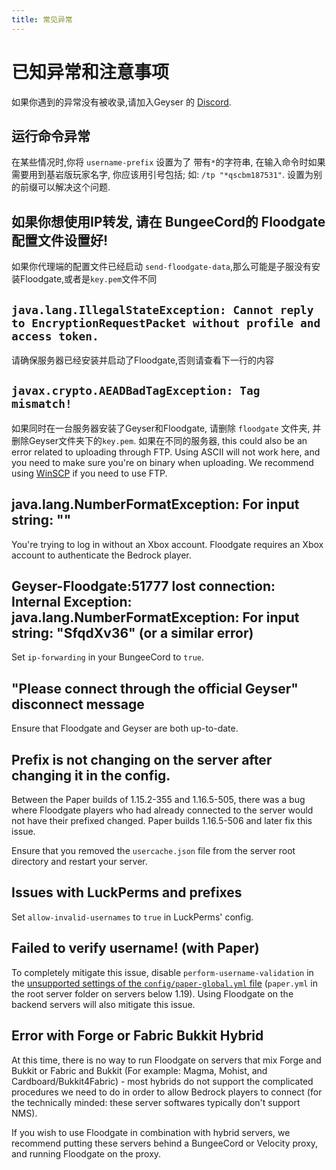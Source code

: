 ```yaml
---
title: 常见异常
---
```


# 已知异常和注意事项
如果你遇到的异常没有被收录,请加入Geyser 的 [Discord](http://discord.geysermc.org/).

## 运行命令异常

在某些情况时,你将 `username-prefix` 设置为了 带有`*`的字符串, 在输入命令时如果需要用到基岩版玩家名字, 你应该用引号包括; 如: `/tp "*qscbm187531"`. 设置为别的前缀可以解决这个问题.

## 如果你想使用IP转发, 请在 BungeeCord的 Floodgate 配置文件设置好!

如果你代理端的配置文件已经启动 `send-floodgate-data`,那么可能是子服没有安装Floodgate,或者是`key.pem`文件不同

## `java.lang.IllegalStateException: Cannot reply to EncryptionRequestPacket without profile and access token.`

请确保服务器已经安装并启动了Floodgate,否则请查看下一行的内容

## `javax.crypto.AEADBadTagException: Tag mismatch!`

如果同时在一台服务器安装了Geyser和Floodgate, 请删除 `floodgate` 文件夹, 并删除Geyser文件夹下的`key.pem`.
如果在不同的服务器, this could also be an error related to uploading through FTP. Using ASCII will not work here, and you need to make sure you're on binary when uploading. We recommend using [WinSCP](https://winscp.net/eng/index.php) if you need to use FTP.

## java.lang.NumberFormatException: For input string: ""

You're trying to log in without an Xbox account. Floodgate requires an Xbox account to authenticate the Bedrock player.

## Geyser-Floodgate:51777 lost connection: Internal Exception: java.lang.NumberFormatException: For input string: "SfqdXv36" (or a similar error)

Set `ip-forwarding` in your BungeeCord to `true`.

## "Please connect through the official Geyser" disconnect message

Ensure that Floodgate and Geyser are both up-to-date.

## Prefix is not changing on the server after changing it in the config.

Between the Paper builds of 1.15.2-355 and 1.16.5-505, there was a bug where Floodgate players who had already connected to the server would not have their prefixed changed. Paper builds 1.16.5-506 and later fix this issue.

Ensure that you removed the `usercache.json` file from the server root directory and restart your server.

## Issues with LuckPerms and prefixes

Set `allow-invalid-usernames` to `true` in LuckPerms' config.

## Failed to verify username! (with Paper)

To completely mitigate this issue, disable `perform-username-validation` in the [unsupported settings of the `config/paper-global.yml` file](https://paper.readthedocs.io/en/latest/server/configuration.html#unsupported-settings) (`paper.yml` in the root server folder on servers below 1.19). Using Floodgate on the backend servers will also mitigate this issue.

## Error with Forge or Fabric Bukkit Hybrid

At this time, there is no way to run Floodgate on servers that mix Forge and Bukkit or Fabric and Bukkit (For example: Magma, Mohist, and Cardboard/Bukkit4Fabric) - most hybrids do not support the complicated procedures we need to do in order to allow Bedrock players to connect (for the technically minded: these server softwares typically don't support NMS). 

If you wish to use Floodgate in combination with hybrid servers, we recommend putting these servers behind a BungeeCord or Velocity proxy, and running Floodgate on the proxy.
